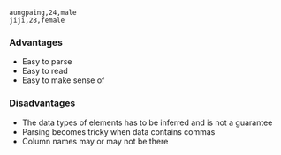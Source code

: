 ```csv
aungpaing,24,male
jiji,28,female
```

### Advantages
- Easy to parse
- Easy to read
- Easy to make sense of

### Disadvantages
- The data types of elements has to be inferred and is not a guarantee
- Parsing becomes tricky when data contains commas
- Column names may or may not be there
